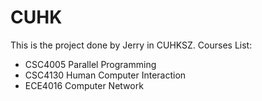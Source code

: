 # CUHK

This is the project done by Jerry in CUHKSZ. 
Courses List:
- CSC4005 Parallel Programming
- CSC4130 Human Computer Interaction
- ECE4016 Computer Network
